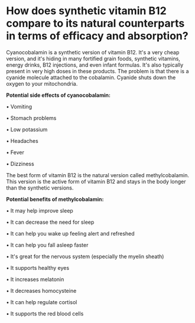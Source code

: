 # How does synthetic vitamin B12 compare to its natural counterparts in terms of efficacy and absorption?

Cyanocobalamin is a synthetic version of vitamin B12. It's a very cheap version, and it's hiding in many fortified grain foods, synthetic vitamins, energy drinks, B12 injections, and even infant formulas. It's also typically present in very high doses in these products. The problem is that there is a cyanide molecule attached to the cobalamin. Cyanide shuts down the oxygen to your mitochondria.

**Potential side effects of cyanocobalamin:**

• Vomiting

• Stomach problems

• Low potassium

• Headaches

• Fever

• Dizziness

The best form of vitamin B12 is the natural version called methylcobalamin. This version is the active form of vitamin B12 and stays in the body longer than the synthetic versions.

**Potential benefits of methylcobalamin:**

• It may help improve sleep

• It can decrease the need for sleep

• It can help you wake up feeling alert and refreshed

• It can help you fall asleep faster

• It's great for the nervous system (especially the myelin sheath)

• It supports healthy eyes

• It increases melatonin

• It decreases homocysteine

• It can help regulate cortisol

• It supports the red blood cells